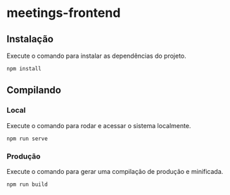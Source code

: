 # meetings-frontend

## Instalação
Execute o comando para instalar as dependências do projeto.
```
npm install
```

## Compilando
### Local
Execute o comando para rodar e acessar o sistema localmente.
```
npm run serve
```
### Produção
Execute o comando para gerar uma compilação de produção e minificada.
```
npm run build
```


